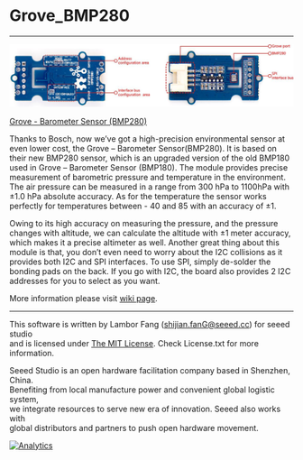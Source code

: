 # Grove_BMP280
------------

<img src=https://raw.githubusercontent.com/SeeedDocument/Grove-Barometer_Sensor-BMP280/master/img/Grove-Barometer_Sensor-BMP280-Components_1200_s.jpg width=auto>

[Grove - Barometer Sensor (BMP280)](https://www.seeedstudio.com/s/Grove-Temp%26Humi%26Barometer-Sensor-(BME280)-p-2653.html)

Thanks to Bosch, now we’ve got a high-precision environmental sensor at even lower cost, the Grove – Barometer Sensor(BMP280). It is based on their new BMP280 sensor, which is an upgraded version of the old BMP180 used in Grove – Barometer Sensor (BMP180). The module provides precise measurement of barometric pressure and temperature in the environment. The air pressure can be measured in a range from 300 hPa to 1100hPa with ±1.0 hPa absolute accuracy. As for the temperature the sensor works perfectly for temperatures between - 40 and 85 with an accuracy of ±1.

Owing to its high accuracy on measuring the pressure, and the pressure changes with altitude, we can calculate the altitude with ±1 meter accuracy, which makes it a precise altimeter as well. Another great thing about this module is that, you don’t even need to worry about the I2C collisions as it provides both I2C and SPI interfaces. To use SPI, simply de-solder the bonding pads on the back. If you go with I2C, the board also provides 2 I2C addresses for you to select as you want.

More information please visit [wiki page](http://wiki.seeedstudio.com/Grove-Barometer_Sensor-BMP280/).

----

This software is written by Lambor Fang (shijian.fanG@seeed.cc) for seeed studio<br>
and is licensed under [The MIT License](http://opensource.org/licenses/mit-license.php). Check License.txt for more information.<br>


Seeed Studio is an open hardware facilitation company based in Shenzhen, China. <br>
Benefiting from local manufacture power and convenient global logistic system, <br>
we integrate resources to serve new era of innovation. Seeed also works with <br>
global distributors and partners to push open hardware movement.<br>


[![Analytics](https://ga-beacon.appspot.com/UA-46589105-3/Grove_BMP280)](https://github.com/igrigorik/ga-beacon)

